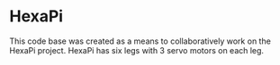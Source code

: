 # HexaPi
This code base was created as a means to collaboratively work on the HexaPi project. HexaPi has six legs with 3 servo motors on each leg. 
